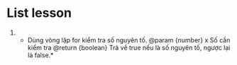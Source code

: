 # List lesson


1. * Dùng vòng lặp for kiểm tra số nguyên tố.
     @param {number} x Số cần kiểm tra
     @return {boolean} Trả về true nếu là số nguyên tố, ngược lại là false.*